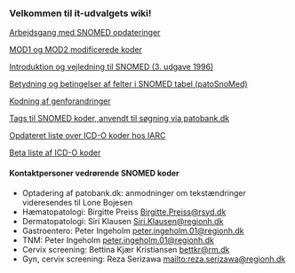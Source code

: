 ### Velkommen til it-udvalgets wiki!

[Arbejdsgang med SNOMED opdateringer](https://github.com/DPAS-informatikudvalg/snomed/blob/master/info/Arbejdsgang%20i%20opdateringer.adoc)

[MOD1 og MOD2 modificerede koder](https://github.com/it-udvalg/snomed/wiki/MOD1-og-MOD2-modificerede-koder)

[Introduktion og vejledning til SNOMED (3. udgave 1996)](https://github.com/it-udvalg/snomed/wiki/Introduktion-og-vejledning-til-SNOMED-(3.-udgave-1996))

[Betydning og betingelser af felter i SNOMED tabel (patoSnoMed)](https://github.com/it-udvalg/snomed/wiki/patoSnoMed-kodestruktur)

[Kodning af genforandringer](https://github.com/it-udvalg/snomed/blob/master/kodning-af-genforandringer.md)

[Tags til SNOMED koder, anvendt til søgning via patobank.dk](https://github.com/it-udvalg/snomed/wiki/Tags)

[Opdateret liste over ICD-O koder hos IARC](http://codes.iarc.fr/codegroup/2)

[Beta liste af ICD-O koder](https://icd.who.int/dev11/f/en)

#### Kontaktpersoner vedrørende SNOMED koder

- Optadering af patobank.dk: anmodninger om tekstændringer videresendes til Lone Bojesen
- Hæmatopatologi: Birgitte Preiss <Birgitte.Preiss@rsyd.dk>
- Dermatopatologi: Siri Klausen <Siri.Klausen@regionh.dk>
- Gastroentero: Peter Ingeholm <peter.ingeholm.01@regionh.dk> 
- TNM: Peter Ingeholm <peter.ingeholm.01@regionh.dk>
- Cervix screening: Bettina Kjær Kristiansen <bettkr@rm.dk>
- Gyn, cervix screening: Reza Serizawa <mailto:reza.serizawa@regionh.dk>
